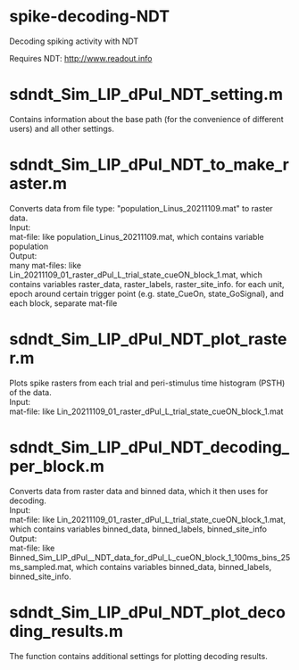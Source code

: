 # spike-decoding-NDT
Decoding spiking activity with NDT 

Requires NDT: http://www.readout.info

# sdndt_Sim_LIP_dPul_NDT_setting.m
Сontains information about the base path (for the convenience of different users) and all other settings.

# sdndt_Sim_LIP_dPul_NDT_to_make_raster.m
Converts data from file type: "population_Linus_20211109.mat" to raster data.                                                                                                                                
Input:                                                                                                                                                                                                                          
mat-file: like population_Linus_20211109.mat, which contains variable population                                                                                                                                           
Output:                                                                                                                                                                                                                               
many mat-files: like Lin_20211109_01_raster_dPul_L_trial_state_cueON_block_1.mat, which contains variables raster_data, raster_labels, raster_site_info. 
for each unit, epoch around certain trigger point (e.g. state_CueOn, state_GoSignal), and each block, separate mat-file

# sdndt_Sim_LIP_dPul_NDT_plot_raster.m
Plots spike rasters from each trial and peri-stimulus time histogram (PSTH) of the data.                                                                                                                                     
Input:                                                                                                                                                                                                                      
mat-file: like Lin_20211109_01_raster_dPul_L_trial_state_cueON_block_1.mat

# sdndt_Sim_LIP_dPul_NDT_decoding_per_block.m
Converts data from raster data and binned data, which it then uses for decoding.                                                                                                         
Input:                                                                                                                                                                                                                           
mat-file: like Lin_20211109_01_raster_dPul_L_trial_state_cueON_block_1.mat,  which contains variables binned_data, binned_labels, binned_site_info                                                                                                                                             
Output:                                                                                                                                                                                                                                                     
mat-file: like Binned_Sim_LIP_dPul__NDT_data_for_dPul_L_cueON_block_1_100ms_bins_25ms_sampled.mat, which contains variables binned_data, binned_labels, binned_site_info.

# sdndt_Sim_LIP_dPul_NDT_plot_decoding_results.m                   
The function contains additional settings for plotting decoding results.                    
